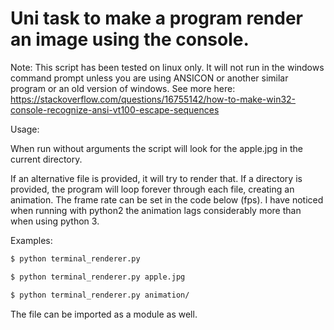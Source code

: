 # Uni task to make a program render an image using the console.

Note:
This script has been tested on linux only. It will not run in the windows
command prompt unless you are using ANSICON or another similar program or
an old version of windows. See more here:
https://stackoverflow.com/questions/16755142/how-to-make-win32-console-recognize-ansi-vt100-escape-sequences

Usage:

When run without arguments the script will look for the apple.jpg in 
the current directory.

If an alternative file is provided, it will try to render that. If a
directory is provided, the program will loop forever through each 
file, creating an animation. The frame rate can be set in the code 
below (fps). I have noticed when running with python2 the animation
lags considerably more than when using python 3.

Examples:
```bash
$ python terminal_renderer.py

$ python terminal_renderer.py apple.jpg

$ python terminal_renderer.py animation/
```

The file can be imported as a module as well.